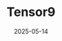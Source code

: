 ---  
layout: startup_page  
title: "Tensor9"  
id: "tensor9.com"  
permalink: "/tensor9tensor9.com05142025/"  
website: "https://www.tensor9.com/"  
funding_round: "Seed"  
funding_amount: "$4M"  
investors: "Wing VC, Devang Sachdev, NVAngels, Level Up Ventures, Michael Stoppelman, Spencer Kimball, Amit Gupta, Gert Lanckriet"  
about: "Tensor9 offers an 'any-prem' platform allowing SaaS and AI vendors to deploy their applications directly into customer-owned environments, whether cloud-prem, on-prem, or fully air-gapped. This enables secure operation and unlocks high-security markets while maintaining observability and updateability."  
markets: "DevTools, Enterprise Databases, Data Management, AI, Bioinformatics, Apps, Cloud Computing, Cyber Security, Privacy, Security"  
hq: "Seattle, Washington, United States"  
founded_year: "2023"  
linkedin: "https://www.linkedin.com/company/tensor9"  
twitter: "https://twitter.com/tensor9ine"  
instagram: ""  
facebook: ""  
crunchbase: "https://www.crunchbase.com/organization/tensor9"  
pitchbook: "https://pitchbook.com/profiles/company/621316-54"  

date_display: "14-May-2025"  
date: "2025-05-14"

# SEO Optimization  
meta_title: "Tensor9 - Seed Funding ($4M)"  
meta_description: "Tensor9, Tensor9 offers an 'any-prem' platform allowing SaaS and AI vendors to deploy their applications directly into customer-owned environments, whether clo..."  
meta_keywords: "Tensor9, DevTools, Enterprise Databases, Data Management, AI, Bioinformatics, Apps, Cloud Computing, Cyber Security, Privacy, Security, Seed funding"  
canonical_url: "https://startup.projectstartups.com/tensor9tensor9.com05142025/"  
---